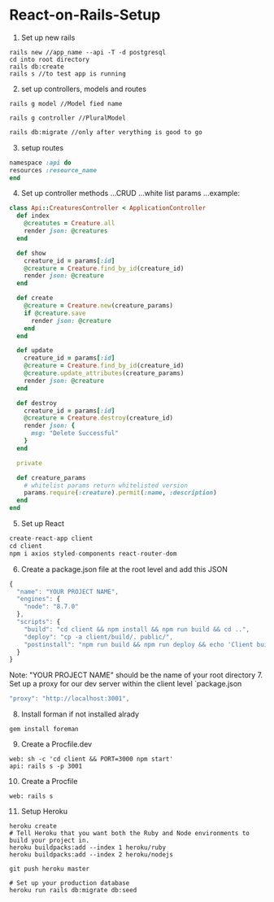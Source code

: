 # React-on-Rails-Setup
1. Set up new rails
```
rails new //app_name --api -T -d postgresql
cd into root directory
rails db:create
rails s //to test app is running
```

2. set up controllers, models and routes
```
rails g model //Model fied name
```
```
rails g controller //PluralModel
```
```Bash
rails db:migrate //only after verything is good to go
```
3. setup routes
```Ruby
namespace :api do
resources :resource_name
end
```

4. Set up controller methods
...CRUD
...white list params
...example:
```Ruby
class Api::CreaturesController < ApplicationController
  def index
    @creatutes = Creature.all
    render json: @creatures
  end

  def show
    creature_id = params[:id]
    @creature = Creature.find_by_id(creature_id)
    render json: @creature
  end

  def create
    @creature = Creature.new(creature_params)
    if @creature.save
      render json: @creature
    end
  end

  def update
    creature_id = params[:id]
    @creature = Creature.find_by_id(creature_id)
    @creature.update_attributes(creature_params)
    render json: @creature
  end

  def destroy
    creature_id = params[:id]
    @creature = Creature.destroy(creature_id)
    render json: {
      msg: "Delete Successful"
    }
  end

  private

  def creature_params
    # whitelist params return whitelisted version
    params.require(:creature).permit(:name, :description)
  end
end
```
5. Set up React
```Javascript
create-react-app client
cd client
npm i axios styled-components react-router-dom
```
6. Create a package.json file at the root level and add this JSON
```Javascript
{
  "name": "YOUR PROJECT NAME",
  "engines": {
    "node": "8.7.0"
  },
  "scripts": {
    "build": "cd client && npm install && npm run build && cd ..",
    "deploy": "cp -a client/build/. public/",
    "postinstall": "npm run build && npm run deploy && echo 'Client built!'"
  }
}
```
Note: "YOUR PROJECT NAME" should be the name of your root directory
7. Set up a proxy for our dev server within the client level `package.json
```Javascript
"proxy": "http://localhost:3001",
```
8. Install forman if not installed alrady
```
gem install foreman
```

9. Create a Procfile.dev
```
web: sh -c 'cd client && PORT=3000 npm start'
api: rails s -p 3001
```

10. Create a Procfile
```
web: rails s
```

11. Setup Heroku
```
heroku create
# Tell Heroku that you want both the Ruby and Node environments to build your project in.
heroku buildpacks:add --index 1 heroku/ruby 
heroku buildpacks:add --index 2 heroku/nodejs

git push heroku master

# Set up your production database
heroku run rails db:migrate db:seed
```





